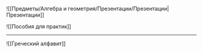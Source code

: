 

![[Предметы/Алгебра и геометрия/Презентации/Презентации|Презентации]]

![[Пособия для практик]]

---

![[Греческий алфавит]]